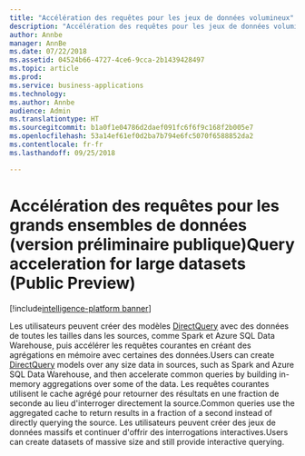 ```yaml
---
title: "Accélération des requêtes pour les jeux de données volumineux"
description: "Accélération des requêtes pour les jeux de données volumineux"
author: Annbe
manager: AnnBe
ms.date: 07/22/2018
ms.assetid: 04524b66-4727-4ce6-9cca-2b1439428497
ms.topic: article
ms.prod: 
ms.service: business-applications
ms.technology: 
ms.author: Annbe
audience: Admin
ms.translationtype: HT
ms.sourcegitcommit: b1a0f1e04786d2daef091fc6f6f9c168f2b005e7
ms.openlocfilehash: 53a14ef61ef0d2ba7b794e6fc5070f6588852da2
ms.contentlocale: fr-fr
ms.lasthandoff: 09/25/2018

---
```


#  <a name="query-acceleration-for-large-datasets-public-preview"></a><span data-ttu-id="1f0e2-103">Accélération des requêtes pour les grands ensembles de données (version préliminaire publique)</span><span class="sxs-lookup"><span data-stu-id="1f0e2-103">Query acceleration for large datasets (Public Preview)</span></span>

[!include[intelligence-platform banner](../../includes/intelligence-platform.md)]



<span data-ttu-id="1f0e2-104">Les utilisateurs peuvent créer des modèles [DirectQuery](https://docs.microsoft.com/power-bi/desktop-directquery-about) avec des données de toutes les tailles dans les sources, comme Spark et Azure SQL Data Warehouse, puis accélérer les requêtes courantes en créant des agrégations en mémoire avec certaines des données.</span><span class="sxs-lookup"><span data-stu-id="1f0e2-104">Users can create [DirectQuery](https://docs.microsoft.com/power-bi/desktop-directquery-about) models over any size data in sources, such as Spark and Azure SQL Data Warehouse, and then accelerate common queries by building in-memory aggregations over some of the data.</span></span> <span data-ttu-id="1f0e2-105">Les requêtes courantes utilisent le cache agrégé pour retourner des résultats en une fraction de seconde au lieu d'interroger directement la source.</span><span class="sxs-lookup"><span data-stu-id="1f0e2-105">Common queries use the aggregated cache to return results in a fraction of a second instead of directly querying the source.</span></span> <span data-ttu-id="1f0e2-106">Les utilisateurs peuvent créer des jeux de données massifs et continuer d'offrir des interrogations interactives.</span><span class="sxs-lookup"><span data-stu-id="1f0e2-106">Users can create datasets of massive size and still provide interactive querying.</span></span>

